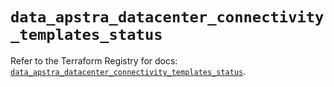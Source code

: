 # `data_apstra_datacenter_connectivity_templates_status`

Refer to the Terraform Registry for docs: [`data_apstra_datacenter_connectivity_templates_status`](https://registry.terraform.io/providers/juniper/apstra/0.94.0/docs/data-sources/datacenter_connectivity_templates_status).
